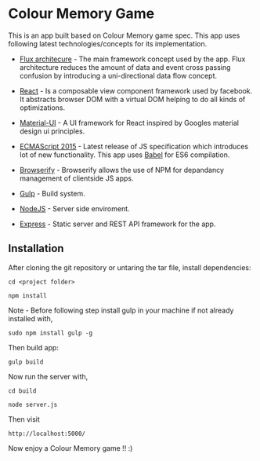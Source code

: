 # Colour Memory Game

This is an app built based on Colour Memory game spec. This app uses following latest technologies/concepts for its implementation.

- [Flux architecure](https://facebook.github.io/flux/docs/overview.html) - The main framework concept used by the app. 
Flux architecture reduces the amount of data and event cross passing confusion by introducing a uni-directional data flow concept.

- [React](https://facebook.github.io/react/index.html) - Is a composable view component framework used by facebook. It abstracts browser 
DOM with a virtual DOM helping to do all kinds of optimizations.
 
- [Material-UI](http://material-ui.com/) - A UI framework for React inspired by Googles material design ui principles.

- [ECMAScript 2015](http://www.ecma-international.org/ecma-262/6.0/) - Latest release of JS specification which introduces lot of new functionality.
This app uses [Babel](https://babeljs.io/) for ES6 compilation.

- [Browserify](http://browserify.org/) - Browserify allows the use of NPM for depandancy management of clientside JS apps.
 
- [Gulp](http://gulpjs.com/) - Build system.

- [NodeJS](https://nodejs.org/) - Server side enviroment.

- [Express](http://expressjs.com/) - Static server and REST API framework for the app.

## Installation
After cloning the git repository or untaring the tar file, install dependencies:

```
cd <project folder>
```

```
npm install
```

Note - Before following step install gulp in your machine if not already installed with,
```
sudo npm install gulp -g
```

Then build app:

```
gulp build
```

Now run the server with,

```
cd build
```

```
node server.js
```

Then visit
```
http://localhost:5000/
```

Now enjoy a Colour Memory game !! :)


